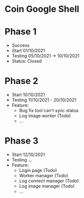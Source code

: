 # Coin Google Shell
# Phase 1
- Success
- Start 01/10/2021
- Testing 05/10/2021 -> 10/10/2021
- Status: Closed
# Phase 2
- Start 10/10/2021
- Testing 11/10/2021 - 20/10/2021
- Feature:
  + Bug fix tool can't sync status
  + Log image worker (Todo)
  + ...
# Phase 3
- Start 12/10/2021
- Testing ...
- Feature:
  + Login page (Todo)
  + Worker manager (Todo)
  + Log connect manager (Todo)
  + Log image manager (Todo)
  + ...
